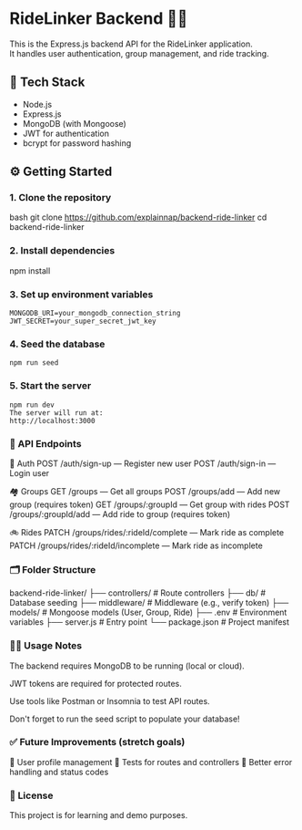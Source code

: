# RideLinker Backend 🚴‍♂️

This is the Express.js backend API for the RideLinker application.  
It handles user authentication, group management, and ride tracking.

## 🚀 Tech Stack

- Node.js
- Express.js
- MongoDB (with Mongoose)
- JWT for authentication
- bcrypt for password hashing

## ⚙️ Getting Started

### 1. Clone the repository

bash
    git clone https://github.com/explainnap/backend-ride-linker
    cd backend-ride-linker

### 2. Install dependencies
npm install


### 3. Set up environment variables
    MONGODB_URI=your_mongodb_connection_string
    JWT_SECRET=your_super_secret_jwt_key



### 4. Seed the database
    npm run seed

### 5. Start the server
    npm run dev
    The server will run at:
    http://localhost:3000

### 🧩 API Endpoints

🔑 Auth
POST /auth/sign-up — Register new user
POST /auth/sign-in — Login user

🏘️ Groups
GET /groups — Get all groups
POST /groups/add — Add new group (requires token)
GET /groups/:groupId — Get group with rides
POST /groups/:groupId/add — Add ride to group (requires token)

🚲 Rides
PATCH /groups/rides/:rideId/complete — Mark ride as complete
PATCH /groups/rides/:rideId/incomplete — Mark ride as incomplete




### 🗂️ Folder Structure

backend-ride-linker/
  ├── controllers/         # Route controllers
  ├── db/                  # Database seeding
  ├── middleware/          # Middleware (e.g., verify token)
  ├── models/              # Mongoose models (User, Group, Ride)
  ├── .env                 # Environment variables
  ├── server.js            # Entry point
  └── package.json         # Project manifest


### 🧑‍💻 Usage Notes

The backend requires MongoDB to be running (local or cloud).

JWT tokens are required for protected routes.

Use tools like Postman or Insomnia to test API routes.

Don't forget to run the seed script to populate your database!


### ✅ Future Improvements (stretch goals)

🚀 User profile management
🚀 Tests for routes and controllers
🚀 Better error handling and status codes


### 📃 License

This project is for learning and demo purposes.
